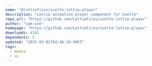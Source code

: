 ```yaml
---
name: "@lottiefiles/svelte-lottie-player"
description: "Lottie animation player component for Svelte"
repo_url: "https://github.com/LottieFiles/svelte-lottie-player"
author: "sam-osb"
homepage: "https://github.com/LottieFiles/svelte-lottie-player"
downloads: 4102
dependents: 2
updated: "2025-03-01T04:46:10.905Z"
tags: 
  - media
  - ui
---
```

